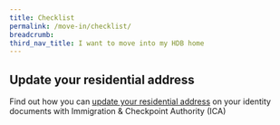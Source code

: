 ```yaml
---
title: Checklist
permalink: /move-in/checklist/
breadcrumb: 
third_nav_title: I want to move into my HDB home
---
```


## Update your residential address 

Find out how you can [update your residential address](https://www.ica.gov.sg/documents/ic/update_residential_address) on  your identity documents with Immigration & Checkpoint Authority (ICA)
